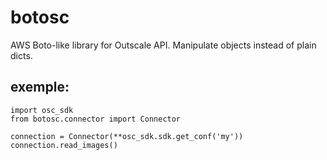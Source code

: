 # botosc

AWS Boto-like library for Outscale API. Manipulate objects instead of plain dicts.

## exemple:
```
import osc_sdk
from botosc.connector import Connector

connection = Connector(**osc_sdk.sdk.get_conf('my'))
connection.read_images()
```